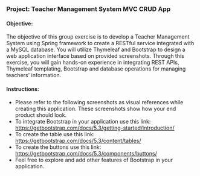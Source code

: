 ### Project: Teacher Management System MVC CRUD App

#### Objective:
The objective of this group exercise is to develop a Teacher Management System using Spring framework to create a RESTful service integrated with a MySQL database. 
You will utilize Thymeleaf and Bootstrap to design a web application interface based on provided screenshots. Through this exercise, you will gain hands-on experience in integrating REST APIs, Thymeleaf templating, Bootstrap and database operations for managing teachers' information.

#### Instructions:
- Please refer to the following screenshots as visual references while creating this application. These screenshots show how your end product should look.
- To integrate Bootstrap in your application use this link: https://getbootstrap.com/docs/5.3/getting-started/introduction/
- To create the table use this link: https://getbootstrap.com/docs/5.3/content/tables/
- To create the buttons use this link: https://getbootstrap.com/docs/5.3/components/buttons/
- Feel free to explore and add other features of Bootstrap in your application.
  
